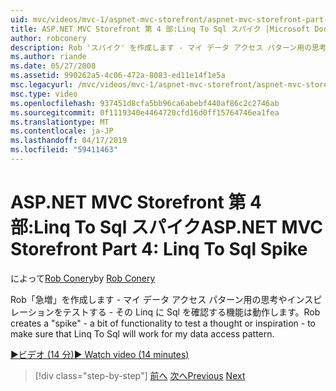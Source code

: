 ```yaml
---
uid: mvc/videos/mvc-1/aspnet-mvc-storefront/aspnet-mvc-storefront-part-4-linq-to-sql-spike
title: ASP.NET MVC Storefront 第 4 部:Linq To Sql スパイク |Microsoft Docs
author: robconery
description: Rob 'スパイク' を作成します - マイ データ アクセス パターン用の思考やインスピレーションをテストする - その Linq に Sql を確認する機能は動作します。
ms.author: riande
ms.date: 05/27/2008
ms.assetid: 990262a5-4c06-472a-8083-ed11e14f1e5a
msc.legacyurl: /mvc/videos/mvc-1/aspnet-mvc-storefront/aspnet-mvc-storefront-part-4-linq-to-sql-spike
msc.type: video
ms.openlocfilehash: 937451d8cfa5bb96ca6abebf440af86c2c2746ab
ms.sourcegitcommit: 0f1119340e4464720cfd16d0ff15764746ea1fea
ms.translationtype: MT
ms.contentlocale: ja-JP
ms.lasthandoff: 04/17/2019
ms.locfileid: "59411463"
---
```

# <a name="aspnet-mvc-storefront-part-4-linq-to-sql-spike"></a><span data-ttu-id="e6ffd-103">ASP.NET MVC Storefront 第 4 部:Linq To Sql スパイク</span><span class="sxs-lookup"><span data-stu-id="e6ffd-103">ASP.NET MVC Storefront Part 4: Linq To Sql Spike</span></span>

<span data-ttu-id="e6ffd-104">によって[Rob Conery](https://github.com/robconery)</span><span class="sxs-lookup"><span data-stu-id="e6ffd-104">by [Rob Conery](https://github.com/robconery)</span></span>

<span data-ttu-id="e6ffd-105">Rob「急増」を作成します - マイ データ アクセス パターン用の思考やインスピレーションをテストする - その Linq に Sql を確認する機能は動作します。</span><span class="sxs-lookup"><span data-stu-id="e6ffd-105">Rob creates a "spike" - a bit of functionality to test a thought or inspiration - to make sure that Linq To Sql will work for my data access pattern.</span></span>

[<span data-ttu-id="e6ffd-106">&#9654;ビデオ (14 分)</span><span class="sxs-lookup"><span data-stu-id="e6ffd-106">&#9654; Watch video (14 minutes)</span></span>](https://channel9.msdn.com/Blogs/ASP-NET-Site-Videos/aspnet-mvc-storefront-part-4-linq-to-sql-spike)

> [!div class="step-by-step"]
> <span data-ttu-id="e6ffd-107">[前へ](aspnet-mvc-storefront-part-3-pipes-and-filters.md)
> [次へ](aspnet-mvc-storefront-part-5-globalization.md)</span><span class="sxs-lookup"><span data-stu-id="e6ffd-107">[Previous](aspnet-mvc-storefront-part-3-pipes-and-filters.md)
[Next](aspnet-mvc-storefront-part-5-globalization.md)</span></span>
